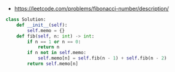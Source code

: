 -   https://leetcode.com/problems/fibonacci-number/description/

```python
class Solution:
    def __init__(self):
        self.memo = {}
    def fib(self, n: int) -> int:
        if n == 1 or n == 0:
            return n
        if n not in self.memo:
            self.memo[n] = self.fib(n - 1) + self.fib(n - 2)
        return self.memo[n]
```
